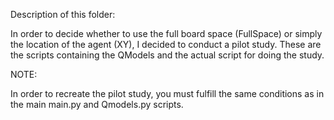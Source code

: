 Description of this folder:

In order to decide whether to use the full board space (FullSpace) or simply the location of the agent (XY), I decided to conduct a pilot study.
These are the scripts containing the QModels and the actual script for doing the study.

NOTE:

In order to recreate the pilot study, you must fulfill the same conditions as in the main main.py and Qmodels.py scripts.
